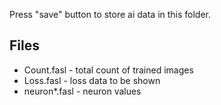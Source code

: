 Press "save" button to store ai data in this folder.

Files
-----
* Count.fasl - total count of trained images
* Loss.fasl - loss data to be shown
* neuron\*.fasl - neuron values 
